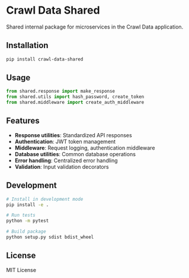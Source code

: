 # Crawl Data Shared

Shared internal package for microservices in the Crawl Data application.

## Installation

```bash
pip install crawl-data-shared
```

## Usage

```python
from shared.response import make_response
from shared.utils import hash_password, create_token
from shared.middleware import create_auth_middleware
```

## Features

- **Response utilities**: Standardized API responses
- **Authentication**: JWT token management
- **Middleware**: Request logging, authentication middleware
- **Database utilities**: Common database operations
- **Error handling**: Centralized error handling
- **Validation**: Input validation decorators

## Development

```bash
# Install in development mode
pip install -e .

# Run tests
python -m pytest

# Build package
python setup.py sdist bdist_wheel
```

## License

MIT License 
